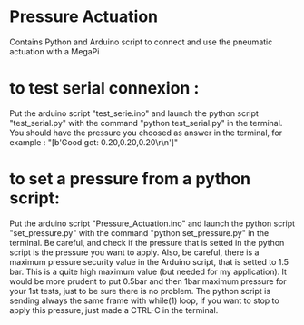 # Pressure Actuation

Contains Python and Arduino script to connect and use the pneumatic actuation with a MegaPi

# to test serial connexion :
Put the arduino script "test_serie.ino" and launch the python script "test_serial.py" with the command "python test_serial.py" in the terminal.
You should have the pressure you choosed as answer in the terminal, for example : "[b'Good got: 0.20,0.20,0.20\r\n']"

# to set a pressure from a python script:
Put the arduino script "Pressure_Actuation.ino" and launch the python script "set_pressure.py" with the command "python set_pressure.py" in the terminal.
Be careful, and check if the pressure that is setted in the python script is the pressure you want to apply.
Also, be careful, there is a maximum pressure security value in the Arduino script, that is setted to 1.5 bar. This is a quite high maximum value (but needed for my application). It would be more prudent to put 0.5bar and then 1bar maximum pressure for your 1st tests, just to be sure there is no problem.
The python script is sending always the same frame with while(1) loop, if you want to stop to apply this pressure, just made a CTRL-C in the terminal.